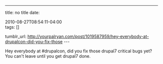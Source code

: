 ---
title: no title
date:

 2010-08-27T08:54:11-04:00  
tags:  []

tumblr_url:
http://yourpalryan.com/post/1019587959/hey-everybody-at-drupalcon-did-you-fix-those
\-\--

Hey everybody at \#drupalcon, did you fix those drupal7 critical bugs
yet? You can't leave until you get drupal7 done.
